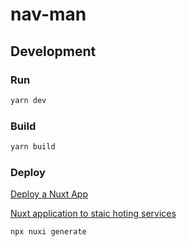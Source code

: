 # nav-man

## Development

### Run

```sh
yarn dev
```

### Build

```sh
yarn build
```

### Deploy

[Deploy a Nuxt App](https://nuxt.com/deploy)

[Nuxt application to staic hoting services](https://nuxt.com/docs/getting-started/deployment#static-hosting)

```sh
npx nuxi generate
```
